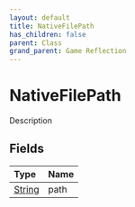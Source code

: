 ```yaml
---
layout: default
title: NativeFilePath
has_children: false
parent: Class
grand_parent: Game Reflection
---
```

# NativeFilePath
Description 

## Fields
| Type | Name |
|:-------------|:--------------|
| [String](/game-reflection/components/string.md) | path |
